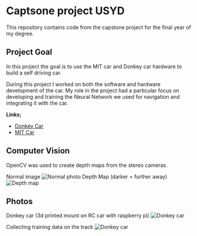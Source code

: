 # Captsone project USYD

This repository contains code from the capstone project for the final year of my degree.

## Project Goal

In this project the goal is to use the MIT car and Donkey car hardware to build a self driving car.

During this project I worked on both the software and hardware development of the car. My role in the project had a particular focus on developing and training the Neural Network we used for navigation and integrating it with the car.

**Links;**
* [Donkey Car](https://github.com/wroscoe/donkey)
* [MIT Car](https://github.com/mit-racecar/)

## Computer Vision

OpenCV was used to create depth maps from the stereo cameras.

Normal image
![Normal photo](docs/depth1.jpeg)
Depth Map (darker = further away)
![Depth map](docs/depth2.jpeg)

## Photos

Donkey car (3d printed mount on RC car with raspberry pi)
![Donkey car](docs/car.jpeg)

Collecting training data on the track
![Donkey car](docs/track.jpeg)